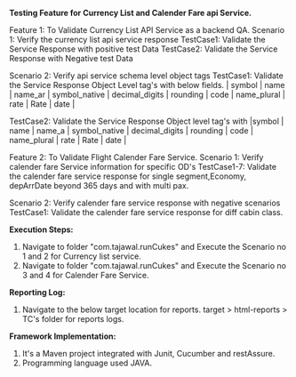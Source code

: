 **Testing Feature for Currency List and Calender Fare api Service.**

Feature 1: To Validate Currency List API Service as a backend QA.
Scenario 1: Verify the currency list api service response
TestCase1: Validate the Service Response with positive test Data
TestCase2: Validate the Service Response with Negative test Data

Scenario 2: Verify api service schema level object tags 
TestCase1: Validate the Service Response Object Level tag's with below fields.
| symbol | name | name_ar | symbol_native | decimal_digits | rounding | code | name_plural | rate | Rate | date |

TestCase2: Validate the Service Response Object level tag's with
|symbol | name | name_a  | symbol_native | decimal_digits | rounding | code | name_plural | rate | Rate | date |

Feature 2: To Validate Flight Calender Fare Service.
Scenario 1: Verify calender fare Service information for specific OD's
TestCase1-7: Validate the calender fare service response for single segment,Economy, depArrDate beyond 365 days and with multi pax.

Scenario 2: Verify calender fare service response with negative scenarios
TestCase1: Validate the calender fare service response for diff cabin class.

**Execution Steps:**

1. Navigate to folder "com.tajawal.runCukes" and Execute the Scenario no 1 and 2 for Currency list service.
2. Navigate to folder "com.tajawal.runCukes" and Execute the Scenario no 3 and 4 for Calender Fare Service.

**Reporting Log:**

1. Navigate to the below target location for reports.
     target > html-reports > TC's folder for reports logs.
     
**Framework Implementation:** 
 
  1. It's a Maven project integrated with Junit, Cucumber and restAssure.
  2. Programming language used JAVA.  
   

